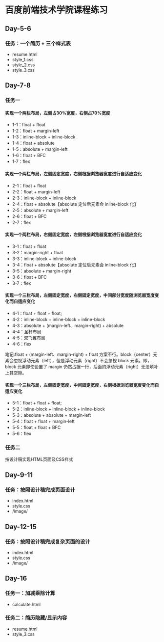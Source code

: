 # 百度前端技术学院课程练习
## Day-5-6
### 任务：一个简历 + 三个样式表
- resume.html
- style_1.css
- style_2.css
- style_3.css

## Day-7-8
### 任务一
#### 实现一个两栏布局，左侧占30%宽度，右侧占70%宽度
- 1-1：float + float
- 1-2：float + margin-left
- 1-3：inline-block + inline-block
- 1-4：float + absolute
- 1-5：absolute + margin-left
- 1-6：float + BFC
- 1-7：flex

#### 实现一个两栏布局，左侧固定宽度，右侧根据浏览器宽度进行自适应变化
- 2-1：float + float
- 2-2：float + margin-left
- 2-3：inline-block + inline-block
- 2-4：float + absolute【absolute 定位后元素会 inline-block 化】
- 2-5：absolute + margin-left
- 2-6：float + BFC
- 2-7：flex

#### 实现一个两栏布局，右侧固定宽度，左侧根据浏览器宽度进行自适应变化
- 3-1：float + float
- 3-2：margin-right + float
- 3-3：inline-block + inline-block
- 3-4：float + absolute【absolute 定位后元素会 inline-block 化】
- 3-5：absolute + margin-right
- 3-6：float + BFC
- 3-7：flex

#### 实现一个三栏布局，左侧固定宽度，右侧固定宽度，中间部分宽度随浏览器宽度变化而自适应变化
- 4-1：float + float + float;
- 4-2：inline-block + inline-block + inline-block
- 4-3：absolute + (margin-left、margin-right) + absolute
- 4-4：圣杯布局
- 4-5：双飞翼布局
- 4-6：flex

笔记:float + (margin-left、margin-right) + float 方案不行。block（center）元素会忽视浮动元素（left），但是浮动元素（right）不会忽视 block 元素。即，block 元素即使设置了 margin 仍然占据一行，后面的浮动元素（right）无法填补上其空隙。

#### 实现一个三栏布局，左侧固定宽度，中间固定宽度，右侧根据浏览器宽度变化而自适应变化
- 5-1：float + float + float;
- 5-2：inline-block + inline-block + inline-block
- 5-3：absolute + absolute + margin-left
- 5-4：float + float + margin-left
- 5-5：float + float + BFC
- 5-6：flex

### 任务二
按设计稿实现HTML页面及CSS样式

## Day-9-11
### 任务：按照设计稿完成页面设计
- index.html
- style.css
- /image/

## Day-12-15
### 任务：按照设计稿完成复杂页面的设计
- index.html
- style.css
- /image/

## Day-16
### 任务一：加减乘除计算
- calculate.html

### 任务二：简历隐藏/显示内容
- resume.html
- style_3.css

